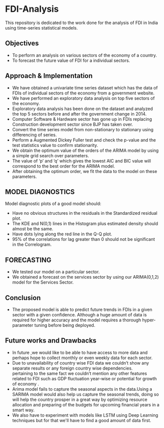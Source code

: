 # FDI-Analysis
This repository is dedicated to the work done for the analysis of FDI in India using time-series statistical models.

## Objectives

- To perform an analysis on various sectors of the economy of a country.
- To forecast the future value of FDI for a individual sectors.

## Approach & Implementation

-  We have obtained a univariate time series dataset which has the data of FDIs of individual sectors of the economy from a government website.
-  We have performed an exploratory data analysis on top five sectors of the economy.
-  Exploratory data analysis has been done  on the dataset and analyzed the top 5 sectors before and after the government change in 2014.
-  Computer Software & Hardware sector has gone up in FDIs replacing Construction development sector since BJP has taken over.
-  Convert the time series model from non-stationary to stationary using differencing of series.
-  Perform a Augmented Dickey Fuller test and check the p-value and the test statistics value to confirm stationarity.
-  We obtain the optimum value of the orders of the ARIMA model by using a simple grid search over parameters.
-  The value of ‘p’ and ‘q’ which gives the lowest AIC and BIC value will correspond to the best order for the ARIMA model.
-  After obtaining the optimum order, we fit the data to the model on these parameters.

## MODEL DIAGNOSTICS

Model diagnostic plots of a good model should:
-  Have no obvious structures in the residuals in the Standardized residual plot.
-  The KDE and N(0,1) lines in the Histogram plus estimated density should almost be the same.
-  Have dots lying along the red line in the Q-Q plot.
-  95% of the correlations for lag greater than 0 should not be significant in the Correlogram.

## FORECASTING

- We tested our model on a particular sector.
- We obtained a forecast on the services sector by using our ARIMA(0,1,2) model for the Services Sector. 

## Conclusion

- The proposed model is able to predict future trends in FDIs in a given sector with a given confidence. Although a huge amount of data is required for higher accuracy and the model requires a thorough hyper-parameter tuning before being deployed.

## Future works and Drawbacks 

- In future ,we would like to be able to have access to more data and perhaps hope to collect monthly or even weekly data for each sector.
- Due to unavailability of country wise FDI data  we couldn’t show any separate results or any foreign country wise dependencies.   
pertaining to the same fact we couldn’t mention any other features related to FDI such as GDP fluctuation year-wise or  potential for growth of economy .
- Arima model fails to capture the seasonal aspects in the data.Using a SARIMA model would also help us capture the seasonal  trends, doing so will help the country prosper in a great way by optimizing resource allocation and preparing of the budgets for upcoming financial years in a smart way.
- We also have to experiment with models like LSTM using Deep Learning techniques but for that we'll have to find a good amount of data first.
